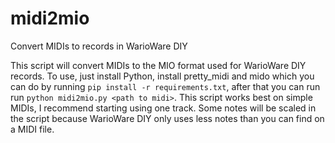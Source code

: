 # midi2mio
Convert MIDIs to records in WarioWare DIY

This script will convert MIDIs to the MIO format used for WarioWare DIY records. To use, just install Python, install pretty_midi and mido which you can do by running `pip install -r requirements.txt`, after that you can run run `python midi2mio.py <path to midi>`. This script works best on simple MIDIs, I recommend starting using one track. Some notes will be scaled in the script because WarioWare DIY only uses less notes than you can find on a MIDI file.